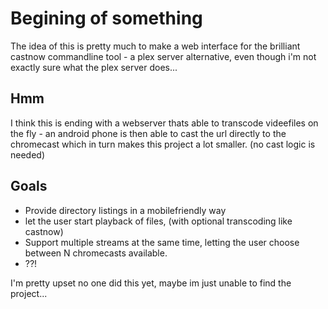 # Begining of something

The idea of this is pretty much to make a web interface for the brilliant castnow commandline tool - a plex server alternative, even though i'm not exactly sure what the plex server does...

## Hmm
I think this is ending with a webserver thats able to transcode videefiles on the fly - an android phone is then able to cast the url directly to the chromecast which in turn makes this project a lot smaller. (no cast logic is needed)

## Goals

- Provide directory listings in a mobilefriendly way
- let the user start playback of files, (with optional transcoding like castnow)
- Support multiple streams at the same time, letting the user choose between N chromecasts available.
- ??!

I'm pretty upset no one did this yet, maybe im just unable to find the project...

